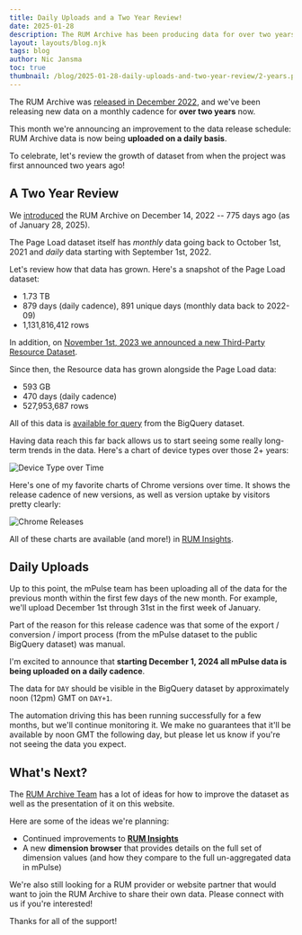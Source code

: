 ```yaml
---
title: Daily Uploads and a Two Year Review!
date: 2025-01-28
description: The RUM Archive has been producing data for over two years, and now we're uploading data daily!
layout: layouts/blog.njk
tags: blog
author: Nic Jansma
toc: true
thumbnail: /blog/2025-01-28-daily-uploads-and-two-year-review/2-years.png
---
```


The RUM Archive was [released in December 2022](/blog/2022-12-14-an-introduction-to-the-rum-archive/), and we've been releasing new data on a monthly cadence for **over two years** now.

This month we're announcing an improvement to the data release schedule: RUM Archive data is now being **uploaded on a daily basis**.

To celebrate, let's review the growth of dataset from when the project was first announced two years ago!

## A Two Year Review

We [introduced](/blog/2022-12-14-an-introduction-to-the-rum-archive/) the RUM Archive on December 14, 2022 -- 775 days ago (as of January 28, 2025).

The Page Load dataset itself has _monthly_ data going back to October 1st, 2021 and _daily_ data starting with September 1st, 2022.

Let's review how that data has grown.  Here's a snapshot of the Page Load dataset:

* 1.73 TB
* 879 days (daily cadence), 891 unique days (monthly data back to 2022-09)
* 1,131,816,412 rows

In addition, on [November 1st, 2023 we announced a new Third-Party Resource Dataset](/blog/2023-11-01-rum-archive-third-party-resource-data/).

Since then, the Resource data has grown alongside the Page Load data:

* 593 GB
* 470 days (daily cadence)
* 527,953,687 rows

All of this data is [available for query](/docs/query) from the BigQuery dataset.

Having data reach this far back allows us to start seeing some really long-term trends in the data.  Here's a chart of device types over those 2+ years:

![Device Type over Time](timeseries-of-device-type.png)

Here's one of my favorite charts of Chrome versions over time.  It shows the release cadence of new versions, as well as version uptake by visitors pretty clearly:

![Chrome Releases](timeseries-of-chrome-versions.png)

All of these charts are available (and more!) in [RUM Insights](/insights/).

## Daily Uploads

Up to this point, the mPulse team has been uploading all of the data for the previous month within the first few days of the new month.  For example, we'll upload December 1st through 31st in the first week of January.

Part of the reason for this release cadence was that some of the export / conversion / import process (from the mPulse dataset to the public BigQuery dataset) was manual.

I'm excited to announce that **starting December 1, 2024 all mPulse data is being uploaded on a daily cadence**.

The data for `DAY` should be visible in the BigQuery dataset by approximately noon (12pm) GMT on `DAY+1`.

The automation driving this has been running successfully for a few months, but we'll continue monitoring it.  We make no guarantees that it'll be available by noon GMT the following day, but please let us know if you're not seeing the data you expect.

## What's Next?

The [RUM Archive Team](/about/) has a lot of ideas for how to improve the dataset as well as the presentation of it on this website.

Here are some of the ideas we're planning:

* Continued improvements to [**RUM Insights**](/insights/)
* A new **dimension browser** that provides details on the full set of dimension values (and how they compare to the full un-aggregated data in mPulse)

We're also still looking for a RUM provider or website partner that would want to join the RUM Archive to share their own data.  Please connect with us if you're interested!

Thanks for all of the support!
